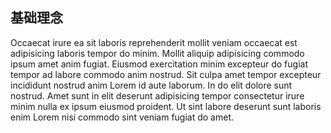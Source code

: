 ## 基础理念

Occaecat irure ea sit laboris reprehenderit mollit veniam occaecat est adipisicing laboris tempor do minim. Mollit aliquip adipisicing commodo ipsum amet anim fugiat. Eiusmod exercitation minim excepteur do fugiat tempor ad labore commodo anim nostrud. Sit culpa amet tempor excepteur incididunt nostrud anim Lorem id aute laborum. In do elit dolore sunt nostrud. Amet sunt in elit deserunt adipisicing tempor consectetur irure minim nulla ex ipsum eiusmod proident. Ut sint labore deserunt sunt laboris enim Lorem nisi commodo sint veniam fugiat do amet.